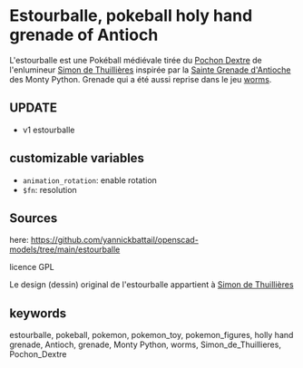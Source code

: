 # Estourballe, pokeball holy hand grenade of Antioch

L'estourballe est une Pokéball médiévale tirée
du [Pochon Dextre](https://simondethuillieres.com/product/le-pochon-dextre/) de
l'enlumineur [Simon de Thuillières](https://www.instagram.com/simondethuillieres/)
inspirée par la [Sainte Grenade d'Antioche](https://fr.wikipedia.org/wiki/Sainte_Grenade_d%27Antioche) des Monty Python.
Grenade qui a été aussi reprise dans le jeu [worms](https://worms.fandom.com/wiki/Holy_Hand_Grenade).

## UPDATE

- v1 estourballe

## customizable variables

- `animation_rotation`: enable rotation
- `$fn`: resolution

## Sources

here: https://github.com/yannickbattail/openscad-models/tree/main/estourballe

licence GPL

Le design (dessin) original de l'estourballe appartient
à [Simon de Thuillières](https://www.facebook.com/simondethuillieres/)

## keywords

estourballe, pokeball, pokemon, pokemon_toy, pokemon_figures, holly hand grenade, Antioch, grenade, Monty Python, worms,
Simon_de_Thuillieres, Pochon_Dextre
